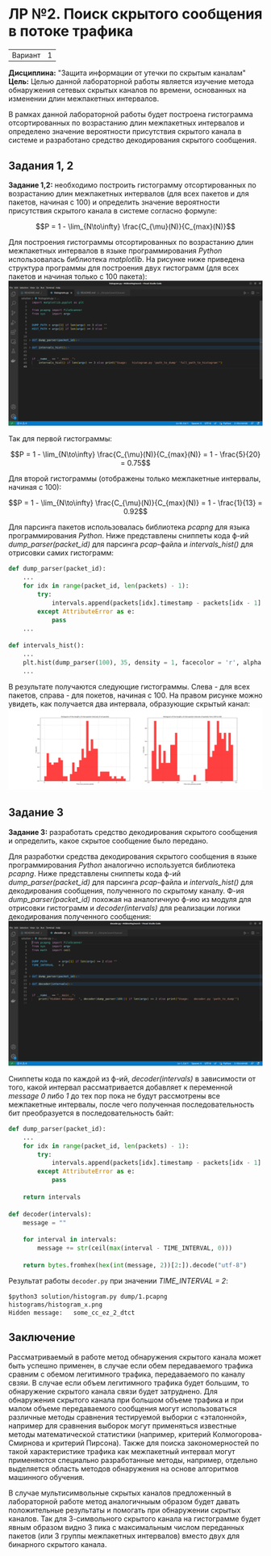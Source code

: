 # ЛР №2. Поиск скрытого сообщения в потоке трафика 
|           |              |
| --------- | ------------ |
| Вариант   | 1            |

**Дисциплина:** "Защита информации от утечки по скрытым каналам"
**Цель:** Целью данной лабораторной работы является изучение метода обнаружения сетевых скрытых каналов по времени, основанных на изменении длин межпакетных интервалов.

В рамках данной лабораторной работы будет построена гистограмма отсортированных по возрастанию длин межпакетных интервалов и определено значение вероятности присутствия скрытого канала в системе и разработано средство декодирования скрытого сообщения.


## Задания 1, 2
**Задание 1,2:** необходимо построить гистограмму отсортированных по возрастанию длин межпакетных интервалов (для всех пакетов и для пакетов, начиная с 100) и определить значение вероятности присутствия скрытого канала в системе согласно формуле:
```math
P = 1 - \lim_{N\to\infty} \frac{C_{\mu}(N)}{C_{max}(N)}
```

Для построения гистограммы отсортированных по возрастанию длин межпакетных интервалов в языке программирования *Python* использовалась библиотека *matplotlib*. На рисунке ниже приведена структура программы для построения двух гистограмм (для всех пакетов и начиная только с 100 пакета):
![](img/interface_1.png)

Так для первой гистограммы:
```math
P = 1 - \lim_{N\to\infty} \frac{C_{\mu}(N)}{C_{max}(N)} = 1 - \frac{5}{20} = 0.75
```

Для второй гистограммы (отображены только межпакетные интервалы, начиная с 100):
```math
P = 1 - \lim_{N\to\infty} \frac{C_{\mu}(N)}{C_{max}(N)} = 1 - \frac{1}{13} = 0.92
```

Для парсинга пакетов использовалась библиотека *pcapng* для языка программирования *Python*. Ниже представлены сниппеты кода ф-ий *dump_parser(packet_id)* для парсинга *pcap*-файла и *intervals_hist()* для отрисовки самих гистограмм:
```python
def dump_parser(packet_id):
    ...
    for idx in range(packet_id, len(packets) - 1):
        try:
            intervals.append(packets[idx].timestamp - packets[idx - 1].timestamp)
        except AttributeError as e:
            pass
    ...

def intervals_hist():
    ...
    plt.hist(dump_parser(100), 35, density = 1, facecolor = 'r', alpha = 0.75)
    ...
```

В результате получаются следующие гистограммы. Слева - для всех пакетов, справа - для покетов, начиная с 100. На правом рисунке можно увидеть, как получается два интервала, образующие скрытый канал:
![](histograms/histogram_1.png)


## Задание 3 
**Задание 3:** разработать средство декодирования скрытого сообщения и определить, какое скрытое сообщение было передано.

Для разработки средства декодирования скрытого сообщения в языке программирования *Python* аналогично используется библиотека *pcapng*. Ниже представлены сниппеты кода ф-ий *dump_parser(packet_id)* для парсинга *pcap*-файла и *intervals_hist()* для декодирования сообщения, полученного по скрытому каналу. Ф-ия *dump_parser(packet_id)* похожая на аналогичную ф-ию из модуля для отрисовки гистограмм и *decoder(intervals)* для реализации логики декодирования полученного сообщения:
![](img/interface_2.png)

Сниппеты кода по каждой из ф-ий, *decoder(intervals)* в зависимости от того, какой интервал рассматривается добавляет к переменной *message* *0* либо *1* до тех пор пока не будут рассмотрены все межпакетные интервалы, после чего полученная последовательность бит преобразуется в последовательность байт:
```python
def dump_parser(packet_id):
    ...
    for idx in range(packet_id, len(packets) - 1):
        try:
            intervals.append(packets[idx].timestamp - packets[idx - 1].timestamp)
        except AttributeError as e:
            pass

    return intervals

def decoder(intervals):
    message = ""

    for interval in intervals:
        message += str(ceil(max(interval - TIME_INTERVAL, 0)))
    
    return bytes.fromhex(hex(int(message, 2))[2:]).decode("utf-8")
```

Результат работы `decoder.py` при значении *TIME_INTERVAL = 2*:
```console
$python3 solution/histogram.py dump/1.pcapng histograms/histogram_x.png
Hidden message:   some_cc_ez_2_dtct
```

## Заключение
Рассматриваемый в работе метод обнаружения скрытого канала может быть успешно применен, в случае если обем передаваемого трафика сравним с обемом легитимного трафика, передаваемого по каналу свзяи. В случае если объем легитимного трафика будет большим, то обнаружение скрытого канала связи будет затруднено. Для обнаружения скрытого канала при большом объеме трафика и при малом объеме передаваемого сообщения могут использоваться различные методы сравнения тестируемой выборки с «эталонной», например для сравнения выборок могут применяться известные методы математической статистики (например, критерий Колмогорова-Смирнова и критерий Пирсона). Также для поиска закономерностей по такой характеристике трафика как межпакетный интервал могут применяются специально разработанные методы, например, отдельно выделяется область методов обнаружения на основе алгоритмов машинного обучения.

В случае мультисимвольные скрытых каналов предложенный в лабораторной работе метод аналогичныым образом будет давать положительные результаты и помогать при обнаружении скрытых каналов. Так для 3-символьного скрытого канала на гистограмме будет явным образом видно 3 пика с максимальным числом переданных пакетов (или 3 группы межпакетных интервалов) вместо двух для бинарного скрытого канала.